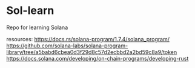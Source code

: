 # Sol-learn

Repo for learning Solana

resources:
https://docs.rs/solana-program/1.7.4/solana_program/
https://github.com/solana-labs/solana-program-library/tree/a5babd6cbea0d3f29d8c57d2ecbbd2a2bd59c8a9/token
https://docs.solana.com/developing/on-chain-programs/developing-rust
